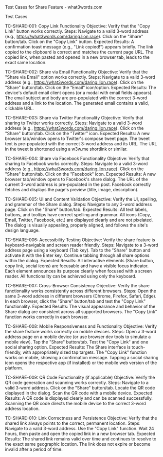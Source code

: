 Test Cases for Share Feature - what3words.com

Test Cases

TC-SHARE-001: Copy Link Functionality
Objective: Verify that the "Copy Link" button works correctly.
Steps:
Navigate to a valid 3-word address (e.g., https://what3words.com/daring.lion.race).
Click on the "Share" button/tab.
Click on the "Copy Link" button.
Expected Results:
A confirmation toast message (e.g., "Link copied!") appears briefly.
The link copied to the clipboard is correct and matches the current page URL.
The copied link, when pasted and opened in a new browser tab, leads to the exact same location.


TC-SHARE-002: Share via Email Functionality
Objective: Verify that the "Share via Email" option works correctly.
Steps:
Navigate to a valid 3-word address (e.g., https://what3words.com/daring.lion.race).
Click on the "Share" button/tab.
Click on the "Email" icon/option.
Expected Results:
The device's default email client opens (or a modal with email fields appears).
The email subject and body are pre-populated with the correct 3-word address and a link to the location.
The generated email contains a valid, clickable URL.


TC-SHARE-003: Share via Twitter Functionality
Objective: Verify that sharing to Twitter works correctly.
Steps:
Navigate to a valid 3-word address (e.g., https://what3words.com/daring.lion.race).
Click on the "Share" button/tab.
Click on the "Twitter" icon.
Expected Results:
A new browser tab/window opens to Twitter's compose tweet page.
The tweet text is pre-populated with the correct 3-word address and its URL.
The URL in the tweet is shortened using a w3w.me shortlink or similar.


TC-SHARE-004: Share via Facebook Functionality
Objective: Verify that sharing to Facebook works correctly.
Steps:
Navigate to a valid 3-word address (e.g., https://what3words.com/daring.lion.race).
Click on the "Share" button/tab.
Click on the "Facebook" icon.
Expected Results:
A new browser tab/window opens to Facebook's share dialog.
The URL of the current 3-word address is pre-populated in the post.
Facebook correctly fetches and displays the page's preview (title, image, description).


TC-SHARE-005: UI and Content Validation
Objective: Verify the UI, spelling, and grammar of the Share dialog.
Steps:
Navigate to any 3-word address page.
Click on the "Share" button/tab.
Expected Results:
All text labels, buttons, and tooltips have correct spelling and grammar.
All icons (Copy, Email, Twitter, Facebook, etc.) are displayed clearly and are not pixelated.
The dialog is visually appealing, properly aligned, and follows the site's design language.


TC-SHARE-006: Accessibility Testing
Objective: Verify the share feature is keyboard-navigable and screen reader friendly.
Steps:
Navigate to a 3-word address page using a keyboard (Tab key).
Tab to the "Share" button and activate it with the Enter key.
Continue tabbing through all share options within the dialog.
Expected Results:
All interactive elements (Share button, copy link, social icons) are focusable and have a visible focus indicator.
Each element announces its purpose clearly when focused with a screen reader.
All functionality can be achieved using only the keyboard.


TC-SHARE-007: Cross-Browser Consistency
Objective: Verify the share functionality works consistently across different browsers.
Steps:
Open the same 3-word address in different browsers (Chrome, Firefox, Safari, Edge).
In each browser, click the "Share" button/tab and test the "Copy Link" functionality.
Expected Results:
The visual appearance and behavior of the Share dialog are consistent across all supported browsers.
The "Copy Link" function works correctly in each browser.


TC-SHARE-008: Mobile Responsiveness and Functionality
Objective: Verify the share feature works correctly on mobile devices.
Steps:
Open a 3-word address page on a mobile device (or use browser dev tools to simulate a mobile view).
Tap the "Share" button/tab.
Test the "Copy Link" and one social sharing option.
Expected Results:
The Share interface is touch-friendly, with appropriately sized tap targets.
The "Copy Link" function works on mobile, showing a confirmation message.
Tapping a social sharing icon opens the respective app (if installed) or the mobile web version of the platform.


TC-SHARE-009: QR Code Functionality (if applicable)
Objective: Verify the QR code generation and scanning works correctly.
Steps:
Navigate to a valid 3-word address.
Click on the "Share" button/tab.
Locate the QR code displayed in the dialog.
Scan the QR code with a mobile device.
Expected Results:
A QR code is displayed clearly and can be scanned successfully.
Scanning the QR code directs the mobile device to the correct 3-word address location.


TC-SHARE-010: Link Correctness and Persistence
Objective: Verify that the shared link always points to the correct, permanent location.
Steps:
Navigate to a valid 3-word address.
Use the "Copy Link" function.
Wait 24 hours, then paste and open the copied link in a new browser tab.
Expected Results:
The shared link remains valid over time and continues to resolve to the exact same geographic location.
The link does not expire or become invalid after a period of time.